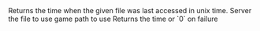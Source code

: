 <function name="TimeAccessed" parent="filesystem" type="libraryfunc">
	<description>
		Returns the time when the given file was last accessed in unix time.
		<added version="0.4"></added>
	</description>
	<realm>Server</realm>
	<args>
		<arg name="fileName" type="string">the file to use</arg>
		<arg name="gamePath" type="string" default="GAME">game path to use</arg>
	</args>
	<rets>
		<ret name="accessTime" type="number">Returns the time or `0` on failure</ret>
	</rets>
</function>